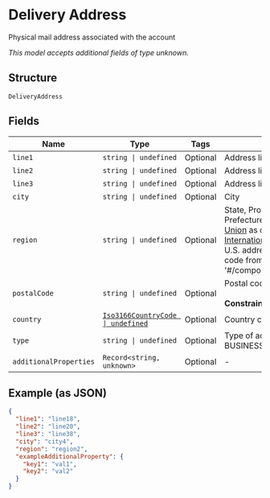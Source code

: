 
# Delivery Address

Physical mail address associated with the account

*This model accepts additional fields of type unknown.*

## Structure

`DeliveryAddress`

## Fields

| Name | Type | Tags | Description |
|  --- | --- | --- | --- |
| `line1` | `string \| undefined` | Optional | Address line 1 |
| `line2` | `string \| undefined` | Optional | Address line 2 |
| `line3` | `string \| undefined` | Optional | Address line 3 |
| `city` | `string \| undefined` | Optional | City |
| `region` | `string \| undefined` | Optional | State, Province, Territory, Canton or Prefecture. From [Universal Postal Union](https://www.upu.int/en/Postal-Solutions/Programmes-Services/Addressing-Solutions#addressing-s42-standard) as of 2-26-2020, [S42 International Address Standards](https://www.upu.int/UPU/media/upu/documents/PostCode/S42_International-Addressing-Standards.pdf). For U.S. addresses can be 2-character code from '#/components/schemas/StateCode' |
| `postalCode` | `string \| undefined` | Optional | Postal code<br><br>**Constraints**: *Maximum Length*: `16` |
| `country` | [`Iso3166CountryCode \| undefined`](../../doc/models/iso-3166-country-code.md) | Optional | Country code |
| `type` | `string \| undefined` | Optional | Type of address location. One of BUSINESS, HOME, MAILING |
| `additionalProperties` | `Record<string, unknown>` | Optional | - |

## Example (as JSON)

```json
{
  "line1": "line18",
  "line2": "line20",
  "line3": "line38",
  "city": "city4",
  "region": "region2",
  "exampleAdditionalProperty": {
    "key1": "val1",
    "key2": "val2"
  }
}
```

